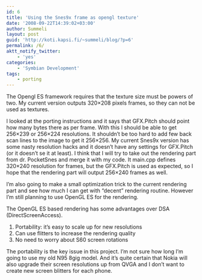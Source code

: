 ```yaml
---
id: 6
title: 'Using the Snes9x frame as opengl texture'
date: '2008-09-22T14:39:02+03:00'
author: Summeli
layout: post
guid: 'http://koti.kapsi.fi/~summeli/blog/?p=6'
permalink: /6/
aktt_notify_twitter:
    - 'yes'
categories:
    - 'Symbian Development'
tags:
    - porting
---
```


The Opengl ES framework requires that the texture size must be powers of two. <span> </span>My current version outputs 320×208 pixels frames, so they can not be used as textures.

I looked at the porting instructions and it says that GFX.Pitch should point how many bytes there as per frame. With this I should be able to get 256×239 or 256×224 resolutions. It shouldn’t be too hard to add few back scan lines to the image to get it 256×256. My current Snes9x version has some nasty resolution hacks and it doesn’t have any settings for GFX.Pitch (or it doesn’t se it at least). I think that I will try to take out the rendering part from dr. PocketSnes and merge it with my code. <span> </span>It main.cpp defines 320×240 resolution for frames, but the GFX.Pitch is used as expected, so I hope that the rendering part will output 256×240 frames as well.

I’m also going to make a small optimization trick to the current rendering part and see how much I can get with “decent” rendering routine. <span> </span>However I’m still planning to use OpenGL ES for the rendering.

The OpenGL ES based rendering has some advantages over DSA (DirectScreenAccess).

1. Portability: it’s easy to scale up for new resolutions
2. Can use flitters to increase the rendering quality
3. No need to worry about S60 screen rotations

The portability is the key issue in this project. I’m not sure how long I’m going to use my old N95 8gig model. And it’s quite certain that Nokia will also upgrade their screen resolutions up from QVGA and I don’t want to create new screen blitters for each phone.